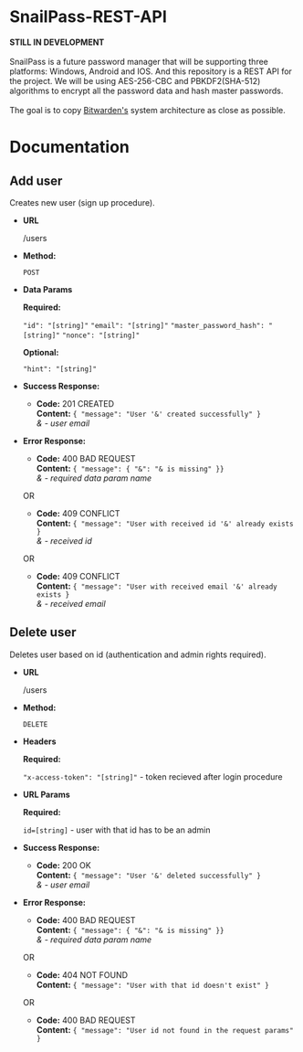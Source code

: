# SnailPass-REST-API
**STILL IN DEVELOPMENT**</br></br>
SnailPass is a future password manager that will be supporting three platforms: Windows, Android and IOS.
And this repository is a REST API for the project. We will be using AES-256-CBC and PBKDF2(SHA-512) algorithms to encrypt all the password data and hash master passwords.</br></br>
The goal is to copy [Bitwarden's](https://github.com/bitwarden) system architecture as close as possible.

# Documentation
**Add user**
--
  Creates new user (sign up procedure).

* **URL**

  /users

* **Method:**

  `POST`

* **Data Params**

  **Required:**
 
   `"id": "[string]"` `"email": "[string]"` `"master_password_hash": "[string]"` `"nonce": "[string]"`

   **Optional:**
 
   `"hint": "[string]"`

* **Success Response:**

  * **Code:** 201 CREATED <br />
    **Content:** `{ "message": "User '&' created successfully" }`<br />
    *& - user email*
 
* **Error Response:**

  * **Code:** 400 BAD REQUEST <br />
    **Content:** `{ "message": { "&": "& is missing" }}` <br />
    *& - required data param name*

  OR

  * **Code:** 409 CONFLICT <br />
    **Content:** `{ "message": "User with received id '&' already exists }` <br />
    *& - received id*
    
  OR

  * **Code:** 409 CONFLICT <br />
    **Content:** `{ "message": "User with received email '&' already exists }` <br />
    *& - received email*
    
    
**Delete user**
--
 Deletes user based on id (authentication and admin rights required).

* **URL**

  /users

* **Method:**

  `DELETE`
  
* **Headers**

  **Required:**
 
   `"x-access-token": "[string]"` - token recieved after login procedure
  
* **URL Params**

  **Required:**
 
   `id=[string]` - user with that id has to be an admin

* **Success Response:**

  * **Code:** 200 OK <br />
    **Content:** `{ "message": "User '&' deleted successfully" }`<br />
    *& - user email*
 
* **Error Response:**

  * **Code:** 400 BAD REQUEST <br />
    **Content:** `{ "message": { "&": "& is missing" }}` <br />
    *& - required data param name*
    
  OR
  
  * **Code:** 404 NOT FOUND <br />
    **Content:** `{ "message": "User with that id doesn't exist" }`
    
  OR
  
  * **Code:** 400 BAD REQUEST <br />
    **Content:** `{ "message": "User id not found in the request params" }`
  
    
    
